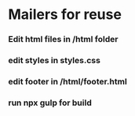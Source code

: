 # Mailers for reuse

### Edit html files in /html folder
### edit styles in styles.css
### edit footer in /html/footer.html
### run npx gulp for build 